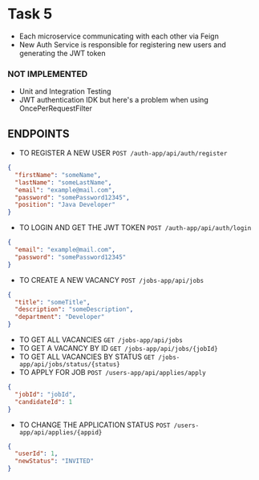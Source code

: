 # Task 5

* Each microservice communicating with each other via Feign
* New Auth Service is responsible for registering new users and generating the JWT token

### NOT IMPLEMENTED
* Unit and Integration Testing
* JWT authentication IDK but here's a problem when using OncePerRequestFilter

## ENDPOINTS

* TO REGISTER A NEW USER `POST /auth-app/api/auth/register`
```json
{
  "firstName": "someName",
  "lastName": "someLastName",
  "email": "example@mail.com",
  "password": "somePassword12345",
  "position": "Java Developer"
}
```

* TO LOGIN AND GET THE JWT TOKEN `POST /auth-app/api/auth/login`
```json
{
  "email": "example@mail.com",
  "password": "somePassword12345"
}
```

* TO CREATE A NEW VACANCY `POST /jobs-app/api/jobs`
```json
{
  "title": "someTitle",
  "description": "someDescription",
  "department": "Developer"
}
```

* TO GET ALL VACANCIES `GET /jobs-app/api/jobs`
* TO GET A VACANCY BY ID `GET /jobs-app/api/jobs/{jobId}`
* TO GET ALL VACANCIES BY STATUS `GET /jobs-app/api/jobs/status/{status}`
* TO APPLY FOR JOB `POST /users-app/api/applies/apply`
```json
{
  "jobId": "jobId",
  "candidateId": 1
}
```
* TO CHANGE THE APPLICATION STATUS `POST /users-app/api/applies/{appid}`
```json
{
  "userId": 1,
  "newStatus": "INVITED"
}
```
